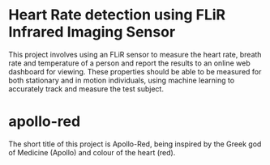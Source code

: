 # Heart Rate detection using FLiR Infrared Imaging Sensor
This project involves using an FLiR sensor to measure the heart rate, breath rate and temperature of a person and report the results to an online web dashboard for viewing. These properties should be able to be measured for both stationary and in motion individuals, using machine learning to accurately track and measure the test subject.

# apollo-red
The short title of this project is Apollo-Red, being inspired by the Greek god of Medicine (Apollo) and colour of the heart (red).

